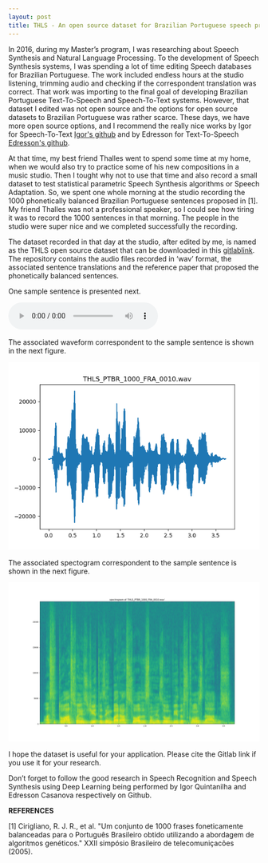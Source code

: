 ```yaml
---
layout: post
title: THLS - An open source dataset for Brazilian Portuguese speech processing
---
```


In 2016, during my Master’s program, I was researching about Speech Synthesis and Natural Language Processing. To the development of Speech Synthesis systems, I was spending a lot of time editing Speech databases for Brazilian Portuguese. The work included endless hours at the studio listening, trimming audio and checking if the correspondent translation was correct. That work was importing to the final goal of developing Brazilian Portuguese Text-To-Speech and Speech-To-Text systems. However, that dataset I edited was not open source and the options for open source datasets to Brazilian Portuguese was rather scarce. These days, we have more open source options, and I recommend the really nice works by Igor for Speech-To-Text [Igor's github](https://igormq.github.io/datasets/) and by Edresson for Text-To-Speech [Edresson's github](https://github.com/Edresson/TTS-Portuguese-Corpus).

At that time, my best friend Thalles went to spend some time at my home, when we would also try to practice some of his new compositions in a music studio. Then I tought why not to use that time and also record a small dataset to test statistical parametric Speech Synthesis algorithms or Speech Adaptation. So, we spent one whole morning at the studio recording the 1000 phonetically balanced Brazilian Portuguese sentences proposed in [1]. My friend Thalles was not a professional speaker, so I could see how tiring it was to record the 1000 sentences in that morning. The people in the studio were super nice and we completed successfully the recording.

The dataset recorded in that day at the studio, after edited by me, is named as the THLS open source dataset that can be downloaded in this [gitlablink](https://gitlab.com/lfelipesv/1000-sentences-thls-dataset). The repository contains the audio files recorded in ‘wav’ format, the associated sentence translations and the reference paper that proposed the phonetically balanced sentences.

One sample sentence is presented next.

<audio controls>
  <source src="/img/thls-sounds/THLS_PTBR_1000_FRA_0010.wav" type="audio/wav">
</audio></html>

The associated waveform correspondent to the sample sentence is shown in the next figure.

![Waveform](/img/thls-post/waveform.png)

The associated spectogram correspondent to the sample sentence is shown in the next figure.

![Spectogram](/img/thls-post/spectogram.png)

I hope the dataset is useful for your application. Please cite the Gitlab link if you use it for your research. 

Don’t forget to follow the good research in Speech Recognition and Speech Synthesis using Deep Learning being performed by Igor Quintanilha and Edresson Casanova respectively on Github.

**REFERENCES**

[1] Cirigliano, R. J. R., et al. "Um conjunto de 1000 frases foneticamente balanceadas para o Português Brasileiro obtido utilizando a abordagem de algoritmos genéticos." XXII simpósio Brasileiro de telecomuniçacões (2005).